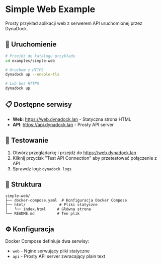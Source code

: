 # Simple Web Example

Prosty przykład aplikacji web z serwerem API uruchomionej przez DynaDock.

## 🚀 Uruchomienie

```bash
# Przejdź do katalogu przykładu
cd examples/simple-web

# Uruchom z HTTPS
dynadock up --enable-tls

# Lub bez HTTPS
dynadock up
```

## 📋 Dostępne serwisy

- **Web**: https://web.dynadock.lan - Statyczna strona HTML
- **API**: https://api.dynadock.lan - Prosty API server

## 🧪 Testowanie

1. Otwórz przeglądarkę i przejdź do https://web.dynadock.lan
2. Kliknij przycisk "Test API Connection" aby przetestować połączenie z API
3. Sprawdź logi: `dynadock logs`

## 📁 Struktura

```
simple-web/
├── docker-compose.yaml  # Konfiguracja Docker Compose
├── html/               # Pliki statyczne
│   └── index.html     # Główna strona
└── README.md          # Ten plik
```

## ⚙️ Konfiguracja

Docker Compose definiuje dwa serwisy:
- `web` - Nginx serwujący pliki statyczne
- `api` - Prosty API server zwracający plain text

